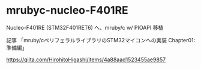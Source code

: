 # mrubyc-nucleo-F401RE
Nucleo-F401RE (STM32F401RET6) へ、mruby/c w/ PIOAPI 移植

記事 「mruby/cペリフェラルライブラリのSTM32マイコンへの実装 Chapter01: 準備編」

https://qiita.com/HirohitoHigashi/items/4a88aad1523455ae9857
